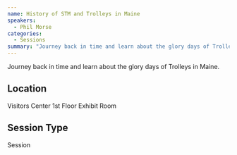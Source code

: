 ```yaml
---
name: History of STM and Trolleys in Maine
speakers:
  - Phil Morse
categories:
  - Sessions
summary: "Journey back in time and learn about the glory days of Trolleys in Maine."
---
```


Journey back in time and learn about the glory days of Trolleys in Maine.


## Location

Visitors Center 1st Floor Exhibit Room

## Session Type

Session


